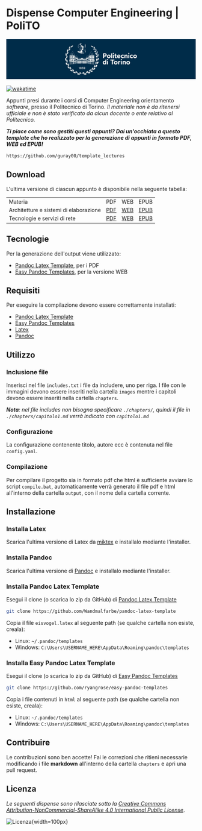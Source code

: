 # Dispense Computer Engineering | PoliTO

![polito](logo_polito.jpg)

[![wakatime](https://wakatime.com/badge/user/374e1d76-0559-4ac6-89f1-96a22a7a774f/project/a36010c1-5c01-4e4f-970c-a54c5dd3c868.svg)](https://wakatime.com/badge/user/374e1d76-0559-4ac6-89f1-96a22a7a774f/project/a36010c1-5c01-4e4f-970c-a54c5dd3c868)

Appunti presi durante i corsi di Computer Engineering orientamento _software_, presso il Politecnico di Torino. _Il materiale non è da ritenersi ufficiale e non è stato verificato da alcun docente o ente relativo al Politecnico._

***Ti piace come sono gestiti questi appunti? Dai un'occhiata a questo template che ho realizzato per la generazione di appunti in formato PDF, WEB ed EPUB!***

```text
https://github.com/guray00/template_lectures
```

## Download

L'ultima versione di ciascun appunto è disponibile nella seguente tabella:

<table>
<tr>
    <td> Materia
    <td> PDF
    <td> WEB
    <td> EPUB
<tr>
    <td> Architetture e sistemi di elaborazione
    <td> 
        <a href="https://github.com/Guray00/polito_lectures/raw/main/Architetture%20e%20sistemi%20di%20elaborazione/output/Architetture%20e%20sistemi%20di%20elaborazione.pdf">PDF</a>
    <td> <a href="https://github.com/Guray00/polito_lectures/raw/main/Architetture%20e%20sistemi%20di%20elaborazione/output/Architetture%20e%20sistemi%20di%20elaborazione.html">WEB</a>
    <td> <a href="https://github.com/Guray00/polito_lectures/raw/main/Architetture%20e%20sistemi%20di%20elaborazione/output/Architetture%20e%20sistemi%20di%20elaborazione.epub">EPUB</a>
<tr>
    <td> Tecnologie e servizi di rete
    <td> 
        <a href="https://github.com/Guray00/polito_lectures/raw/main/Tecnologie%20e%20Servizi%20di%20Rete/output/Tecnologie%20e%20Servizi%20di%20Rete.pdf">PDF</a>
    <td> <a href="https://github.com/Guray00/polito_lectures/raw/main/Tecnologie%20e%20Servizi%20di%20Rete/output/Tecnologie%20e%20Servizi%20di%20Rete.html">WEB</a>
    <td> <a href="https://github.com/Guray00/polito_lectures/raw/main/Tecnologie%20e%20Servizi%20di%20Rete/output/Tecnologie%20e%20Servizi%20di%20Rete.epub">EPUB</a>
</table>

## Tecnologie

Per la generazione dell'output viene utilizzato:

- [Pandoc Latex Template](https://github.com/Wandmalfarbe/pandoc-latex-template), per i PDF
- [Easy Pandoc Templates](https://github.com/ryangrose/easy-pandoc-templates), per la versione WEB

## Requisiti

Per eseguire la compilazione devono essere correttamente installati:

- [Pandoc Latex Template](https://github.com/Wandmalfarbe/pandoc-latex-template)
- [Easy Pandoc Templates](https://github.com/ryangrose/easy-pandoc-templates)
- [Latex](https://miktex.org/download)
- [Pandoc](https://pandoc.org/installing.html)

## Utilizzo

### Inclusione file

Inserisci nel file `includes.txt` i file da includere, uno per riga. I file con le immagini devono essere inseriti nella cartella `images` mentre i capitoli devono essere inseriti nella cartella `chapters`.

_**Nota**: nel file includes non bisogna specificare `./chapters/`, quindi il file in `./chapters/capitolo1.md` verrà indicato con `capitolo1.md`_

### Configurazione

La configurazione contenente titolo, autore ecc è contenuta nel file `config.yaml`.

### Compilazione

Per compilare il progetto sia in formato pdf che html è sufficiente avviare lo script `compile.bat`, automaticamente verrà generato il file pdf e html all'interno della cartella `output`, con il nome della cartella corrente.

## Installazione

### Installa Latex

Scarica l'ultima versione di Latex da [miktex](https://miktex.org/download) e installalo mediante l'installer.

### Installa Pandoc

Scarica l'ultima versione di [Pandoc](https://pandoc.org/installing.html) e installalo mediante l'installer.

### Installa Pandoc Latex Template

Esegui il clone (o scarica lo zip da GitHub) di [Pandoc Latex Template](https://github.com/Wandmalfarbe/pandoc-latex-template)

```bash
git clone https://github.com/Wandmalfarbe/pandoc-latex-template
```

Copia il file `eisvogel.latex` al seguente path (se qualche cartella non esiste, creala):

- Linux: `~/.pandoc/templates`
- Windows: `C:\Users\USERNAME_HERE\AppData\Roaming\pandoc\templates`

### Installa Easy Pandoc Latex Template

Esegui il clone (o scarica lo zip da GitHub) di [Easy Pandoc Templates](https://github.com/ryangrose/easy-pandoc-templates)

```bash
git clone https://github.com/ryangrose/easy-pandoc-templates
```

Copia i file contenuti in `html` al seguente path (se qualche cartella non esiste, creala):

- Linux: `~/.pandoc/templates`
- Windows: `C:\Users\USERNAME_HERE\AppData\Roaming\pandoc\templates`

## Contribuire

Le contribuzioni sono ben accette! Fai le correzioni che ritieni necessarie modificando i file **markdown** all'interno della cartella `chapters` e apri una pull request.

## Licenza

_Le seguenti dispense sono rilasciate sotto la [Creative Commons Attribution-NonCommercial-ShareAlike 4.0 International Public License](https://creativecommons.org/licenses/by-nc-sa/4.0/legalcode)_.

![Licenza](https://upload.wikimedia.org/wikipedia/commons/thumb/1/12/Cc-by-nc-sa_icon.svg/2560px-Cc-by-nc-sa_icon.svg.png){width=100px}
